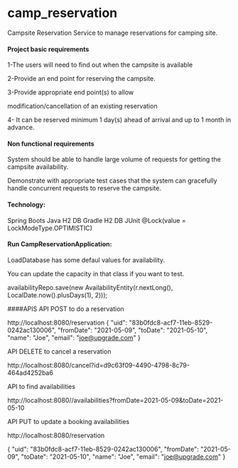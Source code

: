 # camp_reservation

Campsite Reservation Service to manage reservations for camping site.

#### Project basic requirements

1-The users will need to find out when the campsite is available

2-Provide an end point for reserving the campsite.

3-Provide appropriate end point(s) to allow

  modification/cancellation of an existing reservation

4- It can be reserved minimum 1 day(s) ahead of arrival and up to 1 month in advance.

####  Non functional requirements

System should be able to handle large volume of requests for getting the campsite availability.

Demonstrate with appropriate test cases that the system can gracefully handle concurrent requests to reserve the campsite.


#### Technology:
Spring Boots
Java
H2 DB
Gradle
H2 DB
JUnit
@Lock(value = LockModeType.OPTIMISTIC)


#### Run CampReservationApplication:

LoadDatabase has some defaul values for availability.

You can update the capacity in that class if you want to test.

availabilityRepo.save(new AvailabilityEntity(r.nextLong(), LocalDate.now().plusDays(1), 2)));

####APIS
API POST to do a reservation

http://localhost:8080/reservation
{
      "uid": "83b0fdc8-acf7-11eb-8529-0242ac130006",
      "fromDate": "2021-05-09",
      "toDate": "2021-05-10",
      "name": "Joe",
      "email": "joe@upgrade.com"
   }

API DELETE to cancel a reservation

http://localhost:8080/cancel?id=d9c63f09-4490-4798-8c79-464ad4252ba6

API to find availabilities

http://localhost:8080//availabilities?fromDate=2021-05-09&toDate=2021-05-10

API PUT to update a booking availabilities

http://localhost:8080/reservation

{
      "uid": "83b0fdc8-acf7-11eb-8529-0242ac130006",
      "fromDate": "2021-05-09",
      "toDate": "2021-05-10",
      "name": "Joe",
      "email": "joe@upgrade.com"
   }